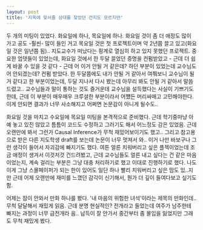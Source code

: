 ```yaml
---
layout: post
title: '지옥에 맞서줄 상대를 찾았던 건지도 모르지만'
---
```


두 개의 미팅이 있었다. 화요일에 하나, 목요일에 하나. 화요일 것이 좀 더 애정도 많이 가고 공도 -훨씬- 많이 들인 거고 목요일 것은 첫 프로젝트이며 약 2년쯤 끌고 있고(화요일 것은 일년쯤 됨).. 지도교수가 떠났다는 핑계로 열심히 하고 있지 못했던 프로젝트. 중요한 업뎃들이 있었는데, 화요일 것에서 한 두달 끌었던 증명을 컨펌받았고 - 근데 더 쉽게 바꿀 수 있을 것 같다 - 근데 어 이거 안될 거 같은데? 하던 부분이 있었는데 교수님도 어 안되겠는데? 컨펌 받았다. 한 두달쯤에도 내가 안될 거 같아서 여쭤보니 교수님이 될 거 같다고 한 부분이었는데, 두달 지나서 다시 봤는데 아무리 봐도 안될 거 같아서 말씀드렸고.. 교수님들과 말이 통하는 것도 즐거운데 교수님을 설득했다는 사실이 기쁘기도 한데, 근데 이 부분이 매우매우 크루셜한 부분이라서 어쩄든 머리싸매고 고민해야한다. 이게 안되면 결과가 너무 사소해지고 어쩌면 논문감이 아니게 될수도..

화요일 것을 마치고 수요일에 목요일 미팅을 본격적으로 준비했다. 근데 학기중마냥 아예 놓고 있진 않았고 틈틈이 코드도 수정하고 그러기도 해서 어느정도 감은 있었음. 근데 오랜만에 봐서 그런가 Causal Inference가 무척 재밌어보이기도 했고.. 그리고 참고용으로 받은 다른 지도학생 draft를 보는데 논문이 너무 멋져서 와.. 이거 나만 바보구나 그런 생각이 들어서 자괴감에 빠지기도 했다. 여튼 얼른 치워버리고 싶은 플젝이었는데 조금 애정이 생겨서 이것저것 건드려봤고, 근데 교수님들도 얼른 내고 싶다는 건 같은 마음이었는지, 계속 걸리는 부분은 그냥 대충 처리하기로 했고 이대로 진행하기로 했다. 나도 이게 그냥 스몰페이퍼가 되는 한이 있어도 일단 하나 빨리 치워버리고 싶은 맘도 있..지만 근데 어제 오랜만에 재미를 느꼈던 감각이 신기해서, 뭔가 더 깊이 들여다보고 싶기도 함. 

어제는 잠이 안와서 만화 하나를 봤다. '내 마음의 위험한 녀석'이라는 제목의 만화인데.. 무척 달달해서 재밌게 읽음. 근데 분명 현실적인? 전개라고 들었는데 여주가 남주한테 빠지는 과정이 너무 급전개라 음.. 납득이 잘 안가서 중간부터 좀 몰입을 잃었지만 그래도 무척 재밌게 봤다. 
